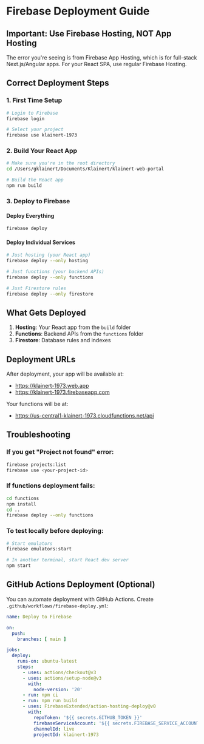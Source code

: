 # Firebase Deployment Guide

## Important: Use Firebase Hosting, NOT App Hosting

The error you're seeing is from Firebase App Hosting, which is for full-stack Next.js/Angular apps. For your React SPA, use regular Firebase Hosting.

## Correct Deployment Steps

### 1. First Time Setup
```bash
# Login to Firebase
firebase login

# Select your project
firebase use klainert-1973
```

### 2. Build Your React App
```bash
# Make sure you're in the root directory
cd /Users/gklainert/Documents/Klainert/klainert-web-portal

# Build the React app
npm run build
```

### 3. Deploy to Firebase

#### Deploy Everything
```bash
firebase deploy
```

#### Deploy Individual Services
```bash
# Just hosting (your React app)
firebase deploy --only hosting

# Just functions (your backend APIs)
firebase deploy --only functions

# Just Firestore rules
firebase deploy --only firestore
```

## What Gets Deployed

1. **Hosting**: Your React app from the `build` folder
2. **Functions**: Backend APIs from the `functions` folder
3. **Firestore**: Database rules and indexes

## Deployment URLs

After deployment, your app will be available at:
- https://klainert-1973.web.app
- https://klainert-1973.firebaseapp.com

Your functions will be at:
- https://us-central1-klainert-1973.cloudfunctions.net/api

## Troubleshooting

### If you get "Project not found" error:
```bash
firebase projects:list
firebase use <your-project-id>
```

### If functions deployment fails:
```bash
cd functions
npm install
cd ..
firebase deploy --only functions
```

### To test locally before deploying:
```bash
# Start emulators
firebase emulators:start

# In another terminal, start React dev server
npm start
```

## GitHub Actions Deployment (Optional)

You can automate deployment with GitHub Actions. Create `.github/workflows/firebase-deploy.yml`:

```yaml
name: Deploy to Firebase

on:
  push:
    branches: [ main ]

jobs:
  deploy:
    runs-on: ubuntu-latest
    steps:
      - uses: actions/checkout@v3
      - uses: actions/setup-node@v3
        with:
          node-version: '20'
      - run: npm ci
      - run: npm run build
      - uses: FirebaseExtended/action-hosting-deploy@v0
        with:
          repoToken: '${{ secrets.GITHUB_TOKEN }}'
          firebaseServiceAccount: '${{ secrets.FIREBASE_SERVICE_ACCOUNT }}'
          channelId: live
          projectId: klainert-1973
```